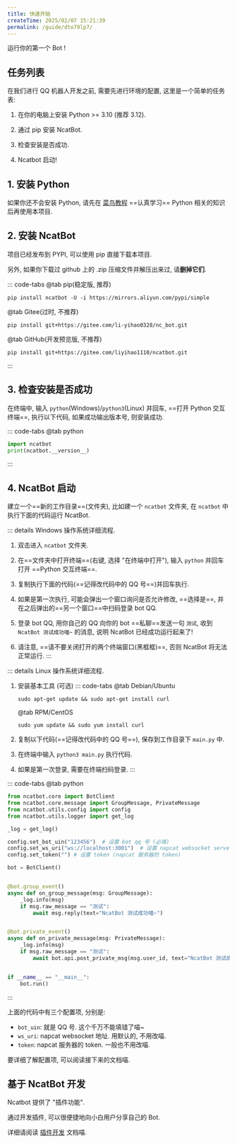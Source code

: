 ```yaml
---
title: 快速开始
createTime: 2025/02/07 15:21:39
permalink: /guide/dto79lp7/
---
```


运行你的第一个 Bot !

## 任务列表

在我们进行 QQ 机器人开发之前, 需要先进行环境的配置, 这里是一个简单的任务表:

1. 在你的电脑上安装 Python >= 3.10 (推荐 3.12).

2. 通过 pip 安装 NcatBot.

3. 检查安装是否成功.

4. Ncatbot 启动!

## 1. 安装 Python

如果你还不会安装 Python, 请先在 [菜鸟教程](https://www.runoob.com/python3/python3-tutorial.html) ==认真学习== Python 相关的知识后再使用本项目.

## 2. 安装 NcatBot

项目已经发布到 PYPI, 可以使用 pip 直接下载本项目.

另外, 如果你下载过 github 上的 .zip 压缩文件并解压出来过, 请**删掉它们**.

::: code-tabs
@tab pip(稳定版, 推荐)

```shell
pip install ncatbot -U -i https://mirrors.aliyun.com/pypi/simple
```

@tab Gitee(过时, 不推荐)

```shell
pip install git+https://gitee.com/li-yihao0328/nc_bot.git
```

@tab GitHub(开发预览版, 不推荐)

```shell
pip install git+https://gitee.com/liyihao1110/ncatbot.git
```

:::

## 3. 检查安装是否成功

在终端中, 输入 `python`(Windows)/`python3`(Linux) 并回车, ==打开 Python 交互终端==, 执行以下代码, 如果成功输出版本号, 则安装成功.

::: code-tabs
@tab python

```python
import ncatbot
print(ncatbot.__version__)
```

:::

## 4. NcatBot 启动

建立一个==新的工作目录==(文件夹), 比如建一个 `ncatbot` 文件夹, 在 `ncatbot` 中执行下面的代码运行 NcatBot.

::: details Windows 操作系统详细流程.

1. 双击进入 `ncatbot` 文件夹.

2. 在==文件夹中打开终端==(右键, 选择 "在终端中打开"), 输入 `python` 并回车打开 ==Python 交互终端==.

3. 复制执行下面的代码(==记得改代码中的 QQ 号==)并回车执行.

4. 如果是第一次执行, 可能会弹出一个窗口询问是否允许修改, ==选择是==, 并在之后弹出的==另一个窗口==中扫码登录 bot QQ.

5. 登录 bot QQ, 用你自己的 QQ 向你的 bot ==私聊==发送一句 `测试`, 收到 `NcatBot 测试成功喵~` 的消息, 说明 NcatBot 已经成功运行起来了!

6. 请注意, ==请不要关闭打开的两个终端窗口(黑框框)==, 否则 NcatBot 将无法正常运行.
:::

::: details Linux 操作系统详细流程.

1. 安装基本工具 (可选)
   ::: code-tabs
   @tab Debian/Ubuntu

   ```shell
   sudo apt-get update && sudo apt-get install curl
   ```
   @tab RPM/CentOS
   ```shell
   sudo yum update && sudo yum install curl
   ```

2. 复制以下代码(==记得改代码中的 QQ 号==), 保存到工作目录下 `main.py` 中.

3. 在终端中输入 `python3 main.py` 执行代码.

4. 如果是第一次登录, 需要在终端扫码登录.
:::

::: code-tabs
@tab python

```python
from ncatbot.core import BotClient
from ncatbot.core.message import GroupMessage, PrivateMessage
from ncatbot.utils.config import config
from ncatbot.utils.logger import get_log

_log = get_log()

config.set_bot_uin("123456")  # 设置 bot qq 号 (必填)
config.set_ws_uri("ws://localhost:3001")  # 设置 napcat websocket server 地址
config.set_token("") # 设置 token (napcat 服务器的 token)

bot = BotClient()


@bot.group_event()
async def on_group_message(msg: GroupMessage):
    _log.info(msg)
    if msg.raw_message == "测试":
        await msg.reply(text="NcatBot 测试成功喵~")


@bot.private_event()
async def on_private_message(msg: PrivateMessage):
    _log.info(msg)
    if msg.raw_message == "测试":
        await bot.api.post_private_msg(msg.user_id, text="NcatBot 测试成功喵~")


if __name__ == "__main__":
    bot.run()
```

:::

上面的代码中有三个配置项, 分别是:

- `bot_uin`: 就是 QQ 号. 这个千万不能填错了喵~
- `ws_uri`: napcat websocket 地址. 用默认的, 不用改喵.
- `token`: napcat 服务器的 token. 一般也不用改喵.

要详细了解配置项, 可以阅读接下来的文档喵.

## 基于 NcatBot 开发

Ncatbot 提供了 "插件功能".

通过开发插件, 可以很便捷地向小白用户分享自己的 Bot.

详细请阅读 [插件开发](../6.%20开发%20NcatBot%20插件/1.%20了解%20NcatBot%20插件.md) 文档喵.
